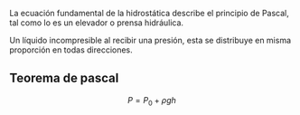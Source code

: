 La ecuación fundamental de la hidrostática describe el principio de Pascal, tal como lo es un elevador o prensa hidráulica.

Un líquido incompresible al recibir una presión, esta se distribuye en misma proporción en todas direcciones.

## Teorema de pascal

$$
P = P_0 + \rho g h
$$

